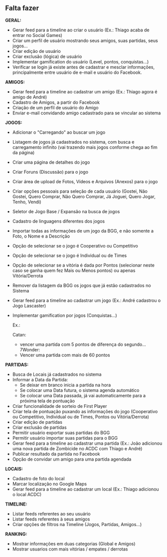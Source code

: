 ## Falta fazer

**GERAL:**

* Gerar feed para a timeline ao criar o usuário (Ex.: Thiago acaba de entrar no Social Games)
* Criar um perfil de usuário mostrando seus amigos, suas partidas, seus jogos...
* Criar edição de usuário
* Criar exclusão (lógica) de usuário
* Implementar gamification do usuário (Level, pontos, conquistas...)
* Verificar se login já existe antes de cadastrar e mesclar informações, principalmente entre usuário de e-mail e usuário do Facebook.

**AMIGOS:**

* Gerar feed para a timeline ao cadastrar um amigo (Ex.: Thiago agora é amigo de André)
* Cadastro de Amigos, a partir do Facebook
* Criação de um perfil de usuário do Amigo
* Enviar e-mail convidando amigo cadastrado para se vincular ao sistema

**JOGOS:**

* Adicionar o "Carregando" ao buscar um jogo
* Listagem de jogos já cadastrados no sistema, com busca e carregamento infinito (vai trazendo mais jogos conforme chega ao fim da página)
* Criar uma página de detalhes do jogo
* Criar Foruns (Discussão) para o jogo
* Criar área de upload de Fotos, Vídeos e Arquivos (Anexos) para o jogo
* Criar opções pessoais para seleção de cada usuário (Gostei, Não Gostei, Quero Comprar, Não Quero Comprar, Já Joguei, Quero Jogar, Tenho, Vendi)
* Seletor de Jogo Base / Expansão na busca de jogos
* Cadastro de linguagens diferentes dos jogos
* Importar todas as informações de um jogo da BGG, e não somente a Foto, o Nome e a Descrição
* Opção de selecionar se o jogo é Cooperativo ou Competitivo
* Opção de selecionar se o jogo é Individual ou de Times
* Opção de selecionar se a vitória é dada por Pontos (selecionar neste caso se ganha quem fez Mais ou Menos pontos) ou apenas Vitória/Derrota
* Remover da listagem da BGG os jogos que já estão cadastrados no Sistema
* Gerar feed para a timeline ao cadastrar um jogo (Ex.: André cadastrou o Jogo Lascaster)
* Implementar gamification por jogos (Conquistas...)

    Ex.:

    Catan:
    - vencer uma partida com 5 pontos de diferença do segundo...
    7Wonder: 
    - Vencer uma partida com mais de 60 pontos

**PARTIDAS:**

* Busca de Locais já cadastrados no sistema
* Informar a Data da Partida:
	* Se deixar em branco inicia a partida na hora
	* Se colocar uma Data futura, o sistema agenda automático
	* Se colocar uma Data passada, já vai automaticamente para a próxima tela de pontuação
* Criar funcionalidade de sorteio de First Player
* Criar tela de pontuação puxando as informações do jogo (Cooperativo ou Competitivo, Individual ou de Times, Pontos ou Vitória/Derrota)
* Criar edição de partidas
* Criar exclusão de partidas
* Permitir usuário exportar suas partidas do BGG
* Permitir usuário importar suas partidas para o BGG
* Gerar feed para a timeline ao cadastrar uma partida (Ex.: João adicionou uma nova partida de Zombicide no ACDC com Thiago e André)
* Publicar resultado da partida no Facebook
* Opção de convidar um amigo para uma partida agendada

**LOCAIS:**

* Cadastro de foto do local
* Marcar localização no Google Maps
* Gerar feed para a timeline ao cadastrar um local (Ex.: Thiago adicionou o local ACDC)

**TIMELINE:**

* Listar feeds referentes ao seu usuário
* Listar feeds referentes à seus amigos
* Criar opções de filtros na Timeline (Jogos, Partidas, Amigos...)

**RANKING:**

* Mostrar informações em duas categorias (Global e Amigos)
* Mostrar usuarios com mais vitórias / empates / derrotas
